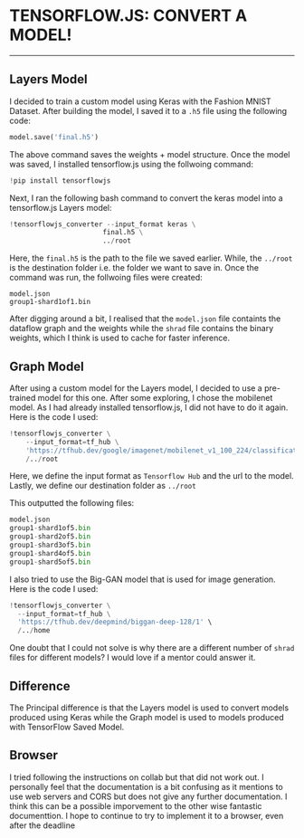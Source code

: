 # TENSORFLOW.JS: CONVERT A MODEL!
<hr>

## Layers Model


I decided to train a custom model using Keras with the Fashion MNIST Dataset. After building the model, I saved it to a 
```.h5``` file using the following code:
```python
model.save('final.h5')
```
The above command saves the weights + model structure.
Once the model was saved, I installed tensorflow.js using the follwoing command:

```python 
!pip install tensorflowjs
```
Next, I ran the following bash command to convert the keras model into a tensorflow.js Layers model:
```python
!tensorflowjs_converter --input_format keras \
                       final.h5 \
                       ../root
```
Here, the ```final.h5``` is the path to the file we saved earlier. While, the ```../root``` is the destination folder i.e. the 
folder we want to save in. Once the command was run, the follwoing files were created:

```
model.json
group1-shard1of1.bin
```
After digging around a bit, I realised that the ```model.json``` file containts the dataflow graph and the weights while the 
```shrad``` file contains the binary weights, which I think is used to cache for faster inference. 

## Graph Model

After using a custom model for the Layers model, I decided to use a pre-trained model for this one. After some exploring, I chose the mobilenet model. As I had already installed tensorflow.js, I did not have to do it again. Here is the code I used:

```python
!tensorflowjs_converter \
    --input_format=tf_hub \
    'https://tfhub.dev/google/imagenet/mobilenet_v1_100_224/classification/1' \
    /../root
  ```
  Here, we define the input format as ```Tensorflow Hub``` and the url to the model. Lastly, we define our destination folder 
  as ```../root```
  
  This outputted the following files:
  ```python
  model.json
  group1-shard1of5.bin
  group1-shard2of5.bin
  group1-shard3of5.bin
  group1-shard4of5.bin
  group1-shard5of5.bin
  ```
  
  
  I also tried to use the Big-GAN model that is used for image generation. Here is the code I used:
  ```python
  !tensorflowjs_converter \
    --input_format=tf_hub \
    'https://tfhub.dev/deepmind/biggan-deep-128/1' \
    /../home
  ```
  
One doubt that I could not solve is why there are a different number of ```shrad``` files for different models? I would love if a mentor could answer it. 

## Difference
The Principal difference is that the Layers model is used to convert models produced using Keras while the Graph model is used
to models produced with TensorFlow Saved Model. 

## Browser 
I tried following the instructions on collab but that did not work out. I personally feel that the documentation is a bit confusing as it mentions to use web servers and CORS but does not give any further documentation. I think this can be a possible imporvement to the other wise fantastic documenttion. 
I hope to continue to try to implement it to a browser, even after the deadline 
